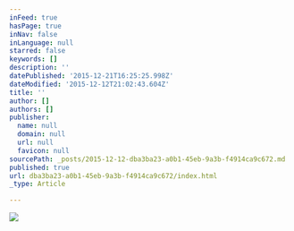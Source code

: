 ```yaml
---
inFeed: true
hasPage: true
inNav: false
inLanguage: null
starred: false
keywords: []
description: ''
datePublished: '2015-12-21T16:25:25.998Z'
dateModified: '2015-12-12T21:02:43.604Z'
title: ''
author: []
authors: []
publisher:
  name: null
  domain: null
  url: null
  favicon: null
sourcePath: _posts/2015-12-12-dba3ba23-a0b1-45eb-9a3b-f4914ca9c672.md
published: true
url: dba3ba23-a0b1-45eb-9a3b-f4914ca9c672/index.html
_type: Article

---
```

![](https://the-grid-user-content.s3-us-west-2.amazonaws.com/7b6e30b9-974f-464a-a0d8-9e4f2b3f1cba.jpg)